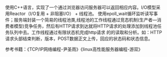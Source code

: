 使用C++语言，实现了一个通过浏览器访问服务器可以返回相应内容。I/O模型采用Reactor（I/O复用 + 非阻塞I/O） + 线程池。 
使用epoll_wait循环监听读写事件；服务端封装一个简易的线程池类,线程池的工作线程通过竞态机制(生产者—消费者模型)竞争任务，然后有HTTP请求到达就将HTTP请求的处理添加到线程池任务队列中去。工作线程通过有限状态机完成http请求
的的读取和分析。如：HTTP请求头部结束判断，版本，POST数据正文上传，回应的状态码和状态信息。

参考书籍：《TCP/IP网络编程-尹圣雨》《linux高性能服务器编程-游双》
